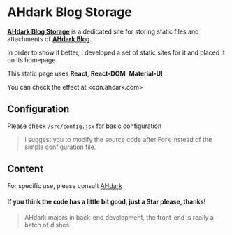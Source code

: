 # AHdark Blog Storage

[**AHdark Blog Storage**](https://cdn.ahdark.com) is a dedicated site for storing static files and attachments of [**AHdark Blog**](https://ahdark.com). 

In order to show it better, I developed a set of static sites for it and placed it on its homepage.

This static page uses **React**, **React-DOM**, **Material-UI**

You can check the effect at <cdn.ahdark.com>

## Configuration

Please check ```/src/config.jsx``` for basic configuration

> I suggest you to modify the source code after Fork instead of the simple configuration file.

## Content

For specific use, please consult [AHdark](https://ahdark.com/contact)


#### **If you think the code has a little bit good, just a Star please, thanks!**

> AHdark majors in back-end development, the front-end is really a batch of dishes
